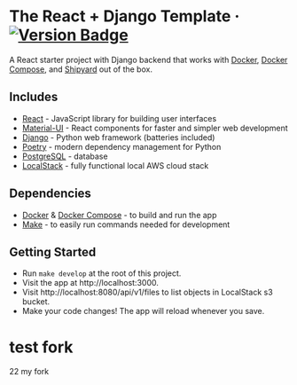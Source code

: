# The React + Django Template &middot; [![Version Badge](https://img.shields.io/badge/version-1.0.0-brightgreen)](#)

A React starter project with Django backend that works with [Docker](https://www.docker.com/), [Docker Compose](https://docs.docker.com/compose/),
and [Shipyard](https://shipyard.build) out of the box.

## Includes

- [React](https://github.com/facebook/react/) - JavaScript library for building user interfaces
- [Material-UI](https://github.com/mui-org/material-ui) - React components for faster and simpler web development
- [Django](https://github.com/django/django) - Python web framework (batteries included)
- [Poetry](https://github.com/python-poetry/poetry) - modern dependency management for Python
- [PostgreSQL](https://www.postgresql.org/) - database
- [LocalStack](https://github.com/localstack/localstack) - fully functional local AWS cloud stack

## Dependencies

- [Docker](https://www.docker.com/) & [Docker Compose](https://docs.docker.com/compose/) - to build and run the app
- [Make](https://www.gnu.org/software/make/manual/make.html) - to easily run commands needed for development

## Getting Started

- Run `make develop` at the root of this project.
- Visit the app at http://localhost:3000.
- Visit http://localhost:8080/api/v1/files to list objects in LocalStack s3 bucket.
- Make your code changes! The app will reload whenever you save.

# test fork
 22
my fork
